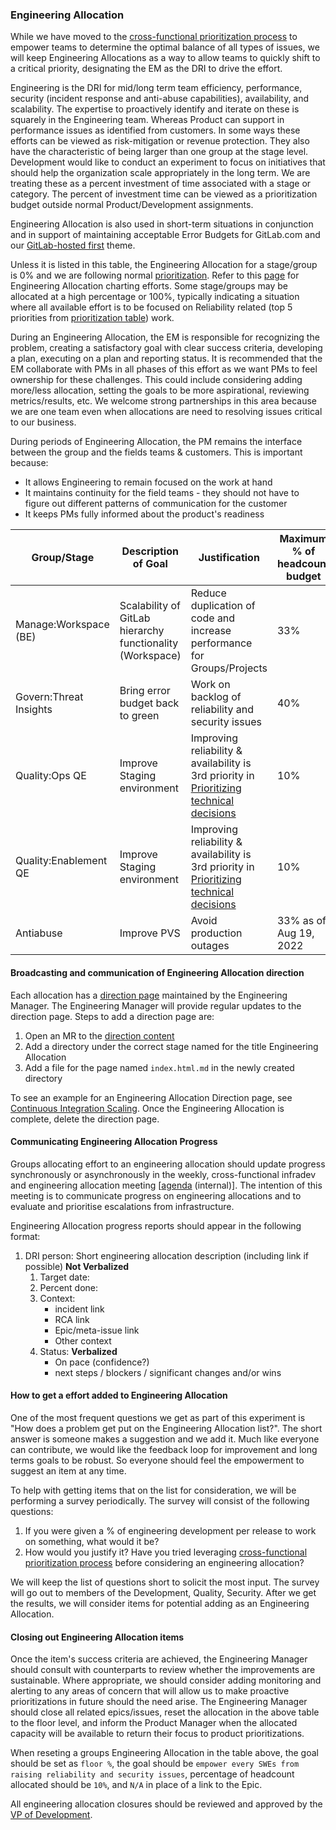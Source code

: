 ### Engineering Allocation

While we have moved to the [cross-functional prioritization process](/handbook/product/cross-functional-prioritization/) to empower teams to determine the optimal balance of all types of issues, we will keep Engineering Allocations as a way to allow teams to quickly shift to a critical priority, designating the EM as the DRI to drive the effort.

Engineering is the DRI for mid/long term team efficiency, performance, security (incident response and anti-abuse capabilities), availability, and scalability. The expertise to proactively identify and iterate on these is squarely in the Engineering team. Whereas Product can support in performance issues as identified from customers. In some ways these efforts can be viewed as risk-mitigation or revenue protection. They also have the characteristic of being larger than one group at the stage level. Development would like to conduct an experiment to focus on initiatives that should help the organization scale appropriately in the long term.  We are treating these as a percent investment of time associated with a stage or category. The percent of investment time can be viewed as a prioritization budget outside normal Product/Development assignments.

Engineering Allocation is also used in short-term situations in conjunction and in support of maintaining acceptable Error Budgets for GitLab.com and our [GitLab-hosted first](/direction/#gitlab-hosted-first) theme.

Unless it is listed in this table, the Engineering Allocation for a stage/group is 0% and we are following normal [prioritization](/handbook/product/product-processes/#prioritization). Refer to this [page](/handbook/engineering/engineering-allocation/) for Engineering Allocation charting efforts. Some stage/groups may be allocated at a high percentage or 100%, typically indicating a situation where all available effort is to be focused on Reliability related (top 5 priorities from [prioritization table](/handbook/product/product-processes/#prioritization)) work.

During an Engineering Allocation, the EM is responsible for recognizing the problem, creating a satisfactory goal with clear success criteria, developing a plan, executing on a plan and reporting status.  It is recommended that the EM collaborate with PMs in all phases of this effort as we want PMs to feel ownership for these challenges.  This could include considering adding more/less allocation, setting the goals to be more aspirational, reviewing metrics/results, etc.   We welcome strong partnerships in this area because we are one team even when allocations are need to resolving issues critical to our business.

During periods of Engineering Allocation, the PM remains the interface between the group and the fields teams & customers. This is important because:
- It allows Engineering to remain focused on the work at hand
- It maintains continuity for the field teams - they should not have to figure out different patterns of communication for the customer
- It keeps PMs fully informed about the product's readiness

| Group/Stage | Description of Goal | Justification | Maximum % of headcount budget | People | Supporting information | EMs / DRI | PMs |
| ------ | ------ | ------- | ------ | ------ | ------- |  ------ | ------ |
| Manage:Workspace (BE)  | Scalability of GitLab hierarchy functionality (Workspace) | Reduce duplication of code and increase performance for Groups/Projects |  33% | 2 | [Consolidate Groups and Projects](https://gitlab.com/groups/gitlab-org/-/epics/6473) | @mksionek  | @lohrc |
| Govern:Threat Insights | Bring error budget back to green | Work on backlog of reliability and security issues | 40% | 5 | [&5629](https://gitlab.com/groups/gitlab-org/-/epics/5629), [&4239](https://gitlab.com/groups/gitlab-org/-/epics/4239), [&2791](https://gitlab.com/groups/gitlab-org/-/epics/2791) | @thiagocsf | @matt_wilson |
| Quality:Ops QE | Improve Staging environment | Improving reliability & availability is 3rd priority in [Prioritizing technical decisions](https://about.gitlab.com/handbook/engineering/development/principles/#prioritizing-technical-decisions) | 10% | 1 | [New staging epic](https://gitlab.com/groups/gitlab-org/-/epics/6401) | @vincywilson | TBD |
| Quality:Enablement QE | Improve Staging environment | Improving reliability & availability is 3rd priority in [Prioritizing technical decisions](https://about.gitlab.com/handbook/engineering/development/principles/#prioritizing-technical-decisions) | 10% | 1 | [New staging epic](https://gitlab.com/groups/gitlab-org/-/epics/6401) | @vincywilson | TBD |
| Antiabuse | Improve PVS | Avoid production outages | 33% as of Aug 19, 2022  | 1 fixed |  [PVS standup](https://docs.google.com/document/d/1JuFmXABNaUVaqKhohNiHIBdGCiwBywrJGgljJrdUdxs/edit#bookmark=id.f63rvtrdmfag) | @jayswain | @jstava |

#### Broadcasting and communication of Engineering Allocation direction

Each allocation has a [direction page](/handbook/product/product-processes/#managing-your-product-direction) maintained by the Engineering Manager. The Engineering Manager will provide regular updates to the direction page. Steps to add a direction page are:

1. Open an MR to the [direction content](https://gitlab.com/gitlab-com/www-gitlab-com/blob/master/source/direction/)
1. Add a directory under the correct stage named for the title Engineering Allocation
1. Add a file for the page named `index.html.md` in the newly created directory

To see an example for an Engineering Allocation Direction page, see [Continuous Integration Scaling](https://gitlab.com/gitlab-com/www-gitlab-com/-/blob/master/source/direction/verify/continuous_integration_scaling/index.html.md). Once the Engineering Allocation is complete, delete the direction page.

#### Communicating Engineering Allocation Progress

Groups allocating effort to an engineering allocation should update progress synchronously or asynchronously in the weekly, cross-functional infradev and engineering allocation meeting [[agenda](https://docs.google.com/document/d/1j_9P8QlvaFO-XFoZTKZQsLUpm1wA2Vyf_Y83-9lX9tg/edit#bookmark=id.tr8ld1ht454z) (internal)]. The intention of this meeting is to communicate progress on engineering allocations and to evaluate and prioritise escalations from infrastructure.

Engineering Allocation progress reports should appear in the following format:

1. DRI person: Short engineering allocation description (including link if possible) **Not Verbalized**
   1. Target date:
   1. Percent done:
   1. Context:
      - incident link
      - RCA link
      - Epic/meta-issue link
      - Other context
   1. Status: **Verbalized**
      - On pace (confidence?)
      - next steps / blockers / significant changes and/or wins

#### How to get a effort added to Engineering Allocation

One of the most frequent questions we get as part of this experiment is "How does a problem get put on the Engineering Allocation list?".  The short answer is someone makes a suggestion and we add it.  Much like everyone can contribute, we would like the feedback loop for improvement and long terms goals to be robust.  So everyone should feel the empowerment to suggest an item at any time.

To help with getting items that on the list for consideration, we will be performing a survey periodically.  The survey will consist of the following questions:

1. If you were given a % of engineering development per release to work on something, what would it be?
1. How would you justify it?  Have you tried leveraging [cross-functional prioritization process](/handbook/product/cross-functional-prioritization/) before considering an engineering allocation?

We will keep the list of questions short to solicit the most input.  The survey will go out to members of the Development, Quality, Security.  After we get the results, we will consider items for potential adding as an Engineering Allocation.


#### Closing out Engineering Allocation items

Once the item's success criteria are achieved, the Engineering Manager should consult with counterparts to review whether the improvements are sustainable. Where appropriate, we should consider adding monitoring and alerting to any areas of concern that will allow us to make proactive prioritizations in future should the need arise. The Engineering Manager should close all related epics/issues, reset the allocation in the above table to the floor level, and inform the Product Manager when the allocated capacity will be available to return their focus to product prioritizations.

When reseting a groups Engineering Allocation in the table above, the goal should be set as `floor %`, the goal should be `empower every SWEs from raising reliability and security issues`, percentage of headcount allocated should be `10%`, and `N/A` in place of a link to the Epic.

All engineering allocation closures should be reviewed and approved by the [VP of Development](https://about.gitlab.com/handbook/engineering/development/#team-members).
